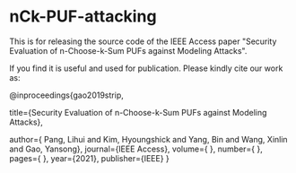 # nCk-PUF-attacking

This is for releasing the source code of the IEEE Access paper "Security Evaluation of n-Choose-k-Sum PUFs against Modeling Attacks". 

If you find it is useful and used for publication. Please kindly cite our work as:

@inproceedings{gao2019strip,

  title={Security Evaluation of n-Choose-k-Sum PUFs against Modeling Attacks},
  
  author={ Pang, Lihui and Kim, Hyoungshick and Yang, Bin and Wang, Xinlin and  Gao, Yansong},
  journal={IEEE Access},
  volume={ },
  number={ },
  pages={ },
  year={2021},
  publisher={IEEE}
}

 
